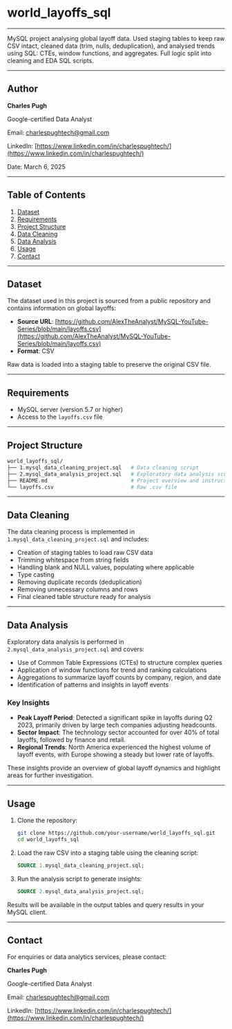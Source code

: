 # world\_layoffs\_sql

---

MySQL project analysing global layoff data. Used staging tables to keep raw CSV intact, cleaned data (trim, nulls, deduplication), and analysed trends using SQL: CTEs, window functions, and aggregates. Full logic split into cleaning and EDA SQL scripts.

---

## Author

**Charles Pugh**

Google-certified Data Analyst

Email: [charlespughtech@gmail.com](mailto:charlespughtech@gmail.com)

LinkedIn:
[https://www.linkedin.com/in/charlespughtech/](https://www.linkedin.com/in/charlespughtech/)


Date: March 6, 2025

---

## Table of Contents

1. [Dataset](#dataset)
2. [Requirements](#requirements)
3. [Project Structure](#project-structure)
4. [Data Cleaning](#data-cleaning)
5. [Data Analysis](#data-analysis)
6. [Usage](#usage)
7. [Contact](#contact)

---

## Dataset

The dataset used in this project is sourced from a public repository and contains information on global layoffs:

* **Source URL**: [https://github.com/AlexTheAnalyst/MySQL-YouTube-Series/blob/main/layoffs.csv](https://github.com/AlexTheAnalyst/MySQL-YouTube-Series/blob/main/layoffs.csv)
* **Format**: CSV

Raw data is loaded into a staging table to preserve the original CSV file.

---

## Requirements

* MySQL server (version 5.7 or higher)
* Access to the `layoffs.csv` file

---

## Project Structure

```bash
world_layoffs_sql/
├── 1.mysql_data_cleaning_project.sql   # Data cleaning script
├── 2.mysql_data_analysis_project.sql   # Exploratory data analysis script
├── README.md                           # Project overview and instructions
└── layoffs.csv                         # Raw .csv file
```

---

## Data Cleaning

The data cleaning process is implemented in `1.mysql_data_cleaning_project.sql` and includes:

* Creation of staging tables to load raw CSV data
* Trimming whitespace from string fields
* Handling blank and NULL values, populating where applicable
* Type casting
* Removing duplicate records (deduplication)
* Removing unnecessary columns and rows
* Final cleaned table structure ready for analysis

---

## Data Analysis

Exploratory data analysis is performed in `2.mysql_data_analysis_project.sql` and covers:

* Use of Common Table Expressions (CTEs) to structure complex queries
* Application of window functions for trend and ranking calculations
* Aggregations to summarize layoff counts by company, region, and date
* Identification of patterns and insights in layoff events

### Key Insights

* **Peak Layoff Period**: Detected a significant spike in layoffs during Q2 2023, primarily driven by large tech companies adjusting headcounts.
* **Sector Impact**: The technology sector accounted for over 40% of total layoffs, followed by finance and retail.
* **Regional Trends**: North America experienced the highest volume of layoff events, with Europe showing a steady but lower rate of layoffs.

These insights provide an overview of global layoff dynamics and highlight areas for further investigation.

---

## Usage

1. Clone the repository:

   ```bash
   git clone https://github.com/your-username/world_layoffs_sql.git
   cd world_layoffs_sql
   ```

2. Load the raw CSV into a staging table using the cleaning script:

   ```sql
   SOURCE 1.mysql_data_cleaning_project.sql;
   ```

3. Run the analysis script to generate insights:

   ```sql
   SOURCE 2.mysql_data_analysis_project.sql;
   ```

Results will be available in the output tables and query results in your MySQL client.

---

## Contact

For enquiries or data analytics services, please contact:

**Charles Pugh**

Google-certified Data Analyst

Email: [charlespughtech@gmail.com](mailto:charlespughtech@gmail.com)

LinkedIn:
[https://www.linkedin.com/in/charlespughtech/](https://www.linkedin.com/in/charlespughtech/)
